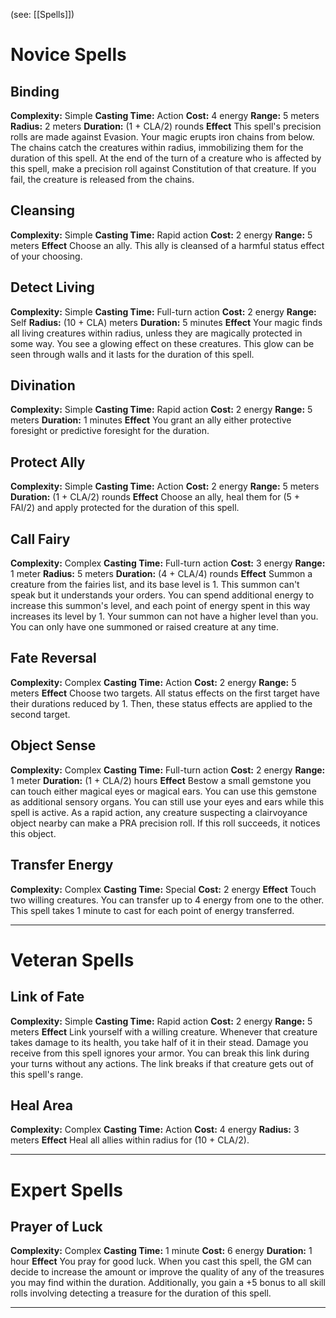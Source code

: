 (see: [[Spells]])

# Novice Spells
## Binding
**Complexity:** Simple
**Casting Time:** Action 
**Cost:** 4 energy
**Range:** 5 meters
**Radius:** 2 meters
**Duration:** (1 + CLA/2) rounds
**Effect**
	This spell's precision rolls are made against Evasion. 
	Your magic erupts iron chains from below. The chains catch the creatures within radius, immobilizing them for the duration of this spell. At the end of the turn of a creature who is affected by this spell, make a precision roll against Constitution of that creature. If you fail, the creature is released from the chains.

## Cleansing
**Complexity:** Simple
**Casting Time:** Rapid action
**Cost:** 2 energy
**Range:** 5 meters
**Effect**
	Choose an ally. This ally is cleansed of a harmful status effect of your choosing.

## Detect Living
**Complexity:** Simple
**Casting Time:** Full-turn action
**Cost:** 2 energy
**Range:** Self
**Radius:** (10 + CLA) meters
**Duration:** 5 minutes
**Effect**
    Your magic finds all living creatures within radius, unless they are magically protected in some way. You see a glowing effect on these creatures. This glow can be seen through walls and it lasts for the duration of this spell.

## Divination
**Complexity:** Simple
**Casting Time:** Rapid action
**Cost:** 2 energy
**Range:** 5 meters
**Duration:** 1 minutes
**Effect**
	You grant an ally either protective foresight or predictive foresight for the duration.

## Protect Ally
**Complexity:** Simple
**Casting Time:** Action
**Cost:** 2 energy
**Range:** 5 meters
**Duration:** (1 + CLA/2) rounds
**Effect**
	Choose an ally, heal them for (5 + FAI/2) and apply protected for the duration of this spell.

## Call Fairy
**Complexity:** Complex
**Casting Time:** Full-turn action
**Cost:** 3 energy
**Range:** 1 meter
**Radius:** 5 meters
**Duration:** (4 + CLA/4) rounds
**Effect**
	Summon a creature from the fairies list, and its base level is 1. This summon can't speak but it understands your orders. 
	You can spend additional energy to increase this summon's level, and each point of energy spent in this way increases its level by 1. Your summon can not have a higher level than you.
	You can only have one summoned or raised creature at any time. 

## Fate Reversal
**Complexity:** Complex
**Casting Time:** Action 
**Cost:** 2 energy
**Range:** 5 meters
**Effect**
	Choose two targets. 
	All status effects on the first target have their durations reduced by 1. Then, these status effects are applied to the second target.

## Object Sense
**Complexity:** Complex
**Casting Time:** Full-turn action
**Cost:** 2 energy
**Range:** 1 meter
**Duration:** (1 + CLA/2) hours
**Effect**
	Bestow a small gemstone you can touch either magical eyes or magical ears. You can use this gemstone as additional sensory organs. You can still use your eyes and ears while this spell is active.
	As a rapid action, any creature suspecting a clairvoyance object nearby can make a PRA precision roll. If this roll succeeds, it notices this object.

## Transfer Energy
**Complexity:** Complex
**Casting Time:** Special
**Cost:** 2 energy
**Effect**
	Touch two willing creatures. You can transfer up to 4 energy from one to the other. This spell takes 1 minute to cast for each point of energy transferred.

---
# Veteran Spells
## Link of Fate
**Complexity:** Simple
**Casting Time:** Rapid action
**Cost:** 2 energy
**Range:** 5 meters
**Effect**
	Link yourself with a willing creature. Whenever that creature takes damage to its health, you take half of it in their stead. Damage you receive from this spell ignores your armor.
	You can break this link during your turns without any actions. The link breaks if that creature gets out of this spell's range.

## Heal Area
**Complexity:** Complex
**Casting Time:** Action 
**Cost:** 4 energy
**Radius:** 3 meters
**Effect**
	Heal all allies within radius for (10 + CLA/2). 

---
# Expert Spells
## Prayer of Luck
**Complexity:** Complex
**Casting Time:** 1 minute
**Cost:** 6 energy
**Duration:** 1 hour
**Effect**
	You pray for good luck​. When you cast this spell, the GM can decide to increase the amount or improve the quality of any of the treasures you may find within the duration. 
	Additionally, you gain a +5 bonus to all skill rolls involving detecting a treasure for the duration of this spell. 

---